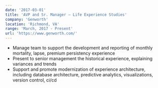 ```yaml
---
date: '2017-03-01'
title: 'AVP and Sr. Manager – Life Experience Studies'
company: 'Genworth'
location: 'Richmond, VA'
range: 'March, 2017 - Present'
url: 'https://www.genworth.com/'
---
```


- Manage team to support the development and reporting of monthly mortality, lapse, premium persistency experience
- Present to senior management the historical experience, explaining variances and trends
- Support and promote modernization of experience architecture, including database architecture, predictive analytics, visualizations, version control, ci/cd
